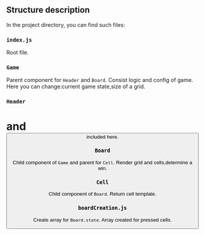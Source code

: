 ## Structure description
In the project directory, you can find such files:

### `index.js`

Root file.

### `Game`

Parent component for `Header` and `Board`. Consist logic and config of game. Here you can change:current game state,size of a grid.

### `Header`

<h1> and <button> included here.

### `Board`

Child component of `Game` and parent for `Cell`. Render grid and cells,determine a win.

### `Cell`

Child component of `Board`. Return cell template.

### `boardCreation.js`

Create array for `Board.state`. Array created for pressed cells.